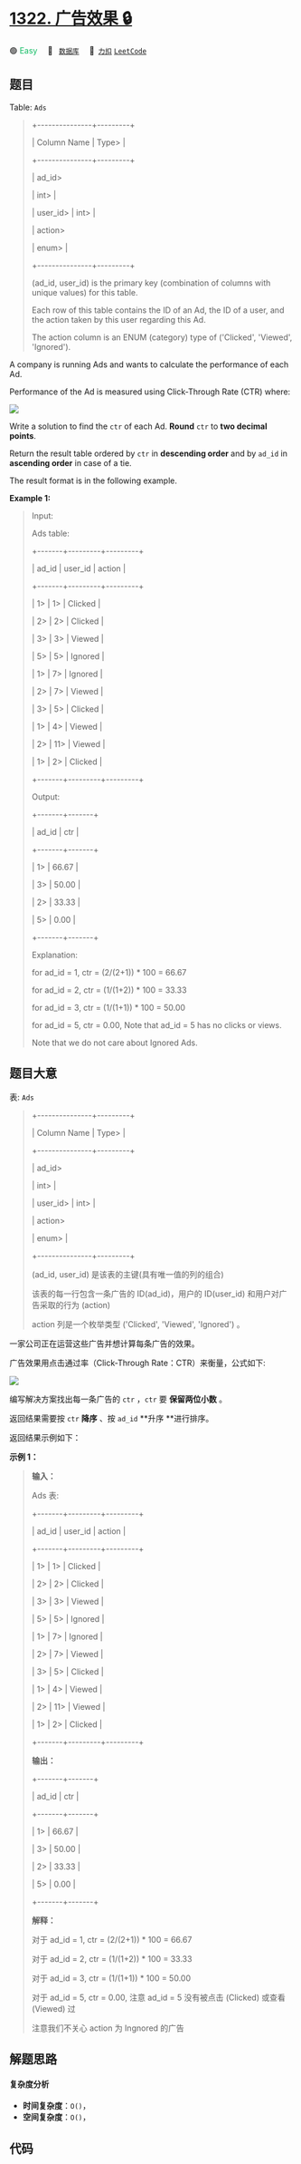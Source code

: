 # [1322. 广告效果 🔒](https://2xiao.github.io/leetcode-js/problem/1322.html)

🟢 <font color=#15bd66>Easy</font>&emsp; 🔖&ensp; [`数据库`](/tag/database.md)&emsp; 🔗&ensp;[`力扣`](https://leetcode.cn/problems/ads-performance) [`LeetCode`](https://leetcode.com/problems/ads-performance)

## 题目

Table: `Ads`

> 
> 
> 
> 
> 
> +---------------+---------+
> 
> | Column Name   | Type> 
> |
> 
> +---------------+---------+
> 
> | ad_id> 
> > 
>  | int> 
>  |
> 
> | user_id> 
>    | int> 
>  |
> 
> | action> 
> > 
> | enum> 
> |
> 
> +---------------+---------+
> 
> (ad_id, user_id) is the primary key (combination of columns with unique values) for this table.
> 
> Each row of this table contains the ID of an Ad, the ID of a user, and the action taken by this user regarding this Ad.
> 
> The action column is an ENUM (category) type of ('Clicked', 'Viewed', 'Ignored').
> 
> 



A company is running Ads and wants to calculate the performance of each Ad.

Performance of the Ad is measured using Click-Through Rate (CTR) where:

![](https://fastly.jsdelivr.net/gh/doocs/leetcode@main/solution/1300-1399/1322.Ads%20Performance/images/sql1.png)

Write a solution to find the `ctr` of each Ad. **Round** `ctr` to **two
decimal points**.

Return the result table ordered by `ctr` in **descending order** and by
`ad_id` in **ascending order** in case of a tie.

The result format is in the following example.



**Example 1:**

> Input: 
> 
> Ads table:
> 
> +-------+---------+---------+
> 
> | ad_id | user_id | action  |
> 
> +-------+---------+---------+
> 
> | 1> 
>  | 1> 
>    | Clicked |
> 
> | 2> 
>  | 2> 
>    | Clicked |
> 
> | 3> 
>  | 3> 
>    | Viewed  |
> 
> | 5> 
>  | 5> 
>    | Ignored |
> 
> | 1> 
>  | 7> 
>    | Ignored |
> 
> | 2> 
>  | 7> 
>    | Viewed  |
> 
> | 3> 
>  | 5> 
>    | Clicked |
> 
> | 1> 
>  | 4> 
>    | Viewed  |
> 
> | 2> 
>  | 11> 
>   | Viewed  |
> 
> | 1> 
>  | 2> 
>    | Clicked |
> 
> +-------+---------+---------+
> 
> Output: 
> 
> +-------+-------+
> 
> | ad_id | ctr   |
> 
> +-------+-------+
> 
> | 1> 
>  | 66.67 |
> 
> | 3> 
>  | 50.00 |
> 
> | 2> 
>  | 33.33 |
> 
> | 5> 
>  | 0.00  |
> 
> +-------+-------+
> 
> Explanation: 
> 
> for ad_id = 1, ctr = (2/(2+1)) * 100 = 66.67
> 
> for ad_id = 2, ctr = (1/(1+2)) * 100 = 33.33
> 
> for ad_id = 3, ctr = (1/(1+1)) * 100 = 50.00
> 
> for ad_id = 5, ctr = 0.00, Note that ad_id = 5 has no clicks or views.
> 
> Note that we do not care about Ignored Ads.
> 
> 


## 题目大意

表: `Ads`

> 
> 
> 
> 
> 
> +---------------+---------+
> 
> | Column Name   | Type> 
> |
> 
> +---------------+---------+
> 
> | ad_id> 
> > 
>  | int> 
>  |
> 
> | user_id> 
>    | int> 
>  |
> 
> | action> 
> > 
> | enum> 
> |
> 
> +---------------+---------+
> 
> (ad_id, user_id) 是该表的主键(具有唯一值的列的组合)
> 
> 该表的每一行包含一条广告的 ID(ad_id)，用户的 ID(user_id) 和用户对广告采取的行为 (action)
> 
> action 列是一个枚举类型 ('Clicked', 'Viewed', 'Ignored') 。
> 
> 



一家公司正在运营这些广告并想计算每条广告的效果。

广告效果用点击通过率（Click-Through Rate：CTR）来衡量，公式如下:

![](https://fastly.jsdelivr.net/gh/doocs/leetcode@main/solution/1300-1399/1322.Ads%20Performance/images/sql1.png)

编写解决方案找出每一条广告的 `ctr` ，`ctr` 要 **保留两位小数** 。

返回结果需要按 `ctr` **降序** 、按 `ad_id` **升序  **进行排序。

返回结果示例如下：



**示例 1：**

> 
> 
> 
> 
> 
> **输入：**
> 
> Ads 表:
> 
> +-------+---------+---------+
> 
> | ad_id | user_id | action  |
> 
> +-------+---------+---------+
> 
> | 1> 
>  | 1> 
>    | Clicked |
> 
> | 2> 
>  | 2> 
>    | Clicked |
> 
> | 3> 
>  | 3> 
>    | Viewed  |
> 
> | 5> 
>  | 5> 
>    | Ignored |
> 
> | 1> 
>  | 7> 
>    | Ignored |
> 
> | 2> 
>  | 7> 
>    | Viewed  |
> 
> | 3> 
>  | 5> 
>    | Clicked |
> 
> | 1> 
>  | 4> 
>    | Viewed  |
> 
> | 2> 
>  | 11> 
>   | Viewed  |
> 
> | 1> 
>  | 2> 
>    | Clicked |
> 
> +-------+---------+---------+
> 
> **输出：**
> 
> +-------+-------+
> 
> | ad_id | ctr   |
> 
> +-------+-------+
> 
> | 1> 
>  | 66.67 |
> 
> | 3> 
>  | 50.00 |
> 
> | 2> 
>  | 33.33 |
> 
> | 5> 
>  | 0.00  |
> 
> +-------+-------+
> 
> **解释：**
> 
> 对于 ad_id = 1, ctr = (2/(2+1)) * 100 = 66.67
> 
> 对于 ad_id = 2, ctr = (1/(1+2)) * 100 = 33.33
> 
> 对于 ad_id = 3, ctr = (1/(1+1)) * 100 = 50.00
> 
> 对于 ad_id = 5, ctr = 0.00, 注意 ad_id = 5 没有被点击 (Clicked) 或查看 (Viewed) 过
> 
> 注意我们不关心 action 为 Ingnored 的广告
> 
> 


## 解题思路

#### 复杂度分析

- **时间复杂度**：`O()`，
- **空间复杂度**：`O()`，

## 代码

```javascript

```